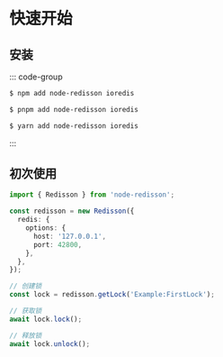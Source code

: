 # 快速开始

## 安装

::: code-group

```sh [npm]
$ npm add node-redisson ioredis
```

```sh [pnpm]
$ pnpm add node-redisson ioredis
```

```sh [yarn]
$ yarn add node-redisson ioredis
```

:::

## 初次使用

```ts
import { Redisson } from 'node-redisson';

const redisson = new Redisson({
  redis: {
    options: {
      host: '127.0.0.1',
      port: 42800,
    },
  },
});

// 创建锁
const lock = redisson.getLock('Example:FirstLock');

// 获取锁
await lock.lock();

// 释放锁
await lock.unlock();
```
